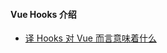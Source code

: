 #### Vue Hooks 介绍

* [译 Hooks 对 Vue 而言意味着什么](https://juejin.im/post/5c7784d5f265da2de713629c#heading-0)